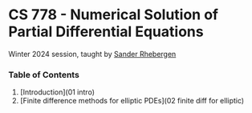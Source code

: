# CS 778 - Numerical Solution of Partial Differential Equations

Winter 2024 session, taught by [Sander Rhebergen](https://uwaterloo.ca/scholar/srheberg)

### Table of Contents

1. [Introduction](01 intro)
1. [Finite difference methods for elliptic PDEs](02 finite diff for elliptic)
